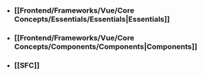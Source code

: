 - ### [[Frontend/Frameworks/Vue/Core Concepts/Essentials/Essentials|Essentials]]
- ### [[Frontend/Frameworks/Vue/Core Concepts/Components/Components|Components]]
- ### [[SFC]]